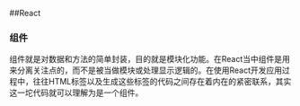 ##React
### 组件
组件就是对数据和方法的简单封装，目的就是模块化功能。在React当中组件是用来分离关注点的，而不是被当做模块或处理显示逻辑的。在使用React开发应用过程中，往往HTML标签以及生成这些标签的代码之间存在着内在的紧密联系，其实这一坨代码就可以理解为是一个组件。